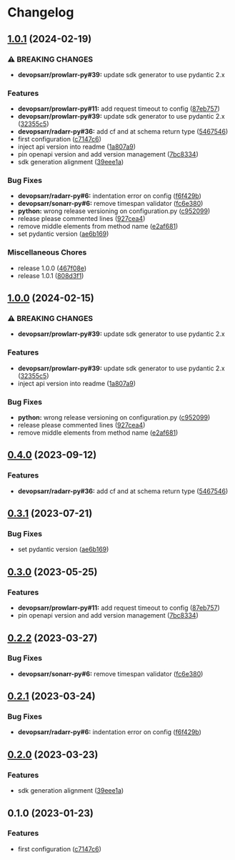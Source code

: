 # Changelog

## [1.0.1](https://github.com/devopsarr/radarr-py/compare/v1.0.0...v1.0.1) (2024-02-19)


### ⚠ BREAKING CHANGES

* **devopsarr/prowlarr-py#39:** update sdk generator to use pydantic 2.x

### Features

* **devopsarr/prowlarr-py#11:** add request timeout to config ([87eb757](https://github.com/devopsarr/radarr-py/commit/87eb757431ac1ef56ceca2d78c43480e4c27f97a))
* **devopsarr/prowlarr-py#39:** update sdk generator to use pydantic 2.x ([32355c5](https://github.com/devopsarr/radarr-py/commit/32355c5d4f0e4f52da68b1804a9f7a03e1dc9edc))
* **devopsarr/radarr-py#36:** add cf and at schema return type ([5467546](https://github.com/devopsarr/radarr-py/commit/5467546985e4ffd158b8bce8cabc36b2ec413678))
* first configuration ([c7147c6](https://github.com/devopsarr/radarr-py/commit/c7147c6c92d77b770b4f6d2b716f4d4bf579780d))
* inject api version into readme ([1a807a9](https://github.com/devopsarr/radarr-py/commit/1a807a980917720f8d38e1504fb30ac632fde1cf))
* pin openapi version and add version management ([7bc8334](https://github.com/devopsarr/radarr-py/commit/7bc8334a6094ed411955dd394bd64cbd35927f3f))
* sdk generation alignment ([39eee1a](https://github.com/devopsarr/radarr-py/commit/39eee1a9cb2e3135abd10050ad1e5e41a4a9e229))


### Bug Fixes

* **devopsarr/radarr-py#6:** indentation error on config ([f6f429b](https://github.com/devopsarr/radarr-py/commit/f6f429bbeeec287dca65ed3fb32da03ce10f16ab))
* **devopsarr/sonarr-py#6:** remove timespan validator ([fc6e380](https://github.com/devopsarr/radarr-py/commit/fc6e38092dcdef926dfee7606212d7f5cea2e3cc))
* **python:** wrong release versioning on configuration.py ([c952099](https://github.com/devopsarr/radarr-py/commit/c95209978cab075a7b086a910630b4a48c398cb3))
* release please commented lines ([927cea4](https://github.com/devopsarr/radarr-py/commit/927cea44c46c8bd54c2f090aa993c91bdd9d3ec0))
* remove middle elements from method name ([e2af681](https://github.com/devopsarr/radarr-py/commit/e2af6811262b2c8b263b29f5d98255c8b9beeb03))
* set pydantic version ([ae6b169](https://github.com/devopsarr/radarr-py/commit/ae6b16951890149b0d51c090b8283422361df0b1))


### Miscellaneous Chores

* release 1.0.0 ([467f08e](https://github.com/devopsarr/radarr-py/commit/467f08e1b209b169606639cebc30d830e1112a67))
* release 1.0.1 ([808d3f1](https://github.com/devopsarr/radarr-py/commit/808d3f178a6bb0ca2f4c452d3494c4d985c64c5c))

## [1.0.0](https://github.com/devopsarr/radarr-py/compare/v0.4.0...v1.0.0) (2024-02-15)


### ⚠ BREAKING CHANGES

* **devopsarr/prowlarr-py#39:** update sdk generator to use pydantic 2.x

### Features

* **devopsarr/prowlarr-py#39:** update sdk generator to use pydantic 2.x ([32355c5](https://github.com/devopsarr/radarr-py/commit/32355c5d4f0e4f52da68b1804a9f7a03e1dc9edc))
* inject api version into readme ([1a807a9](https://github.com/devopsarr/radarr-py/commit/1a807a980917720f8d38e1504fb30ac632fde1cf))


### Bug Fixes

* **python:** wrong release versioning on configuration.py ([c952099](https://github.com/devopsarr/radarr-py/commit/c95209978cab075a7b086a910630b4a48c398cb3))
* release please commented lines ([927cea4](https://github.com/devopsarr/radarr-py/commit/927cea44c46c8bd54c2f090aa993c91bdd9d3ec0))
* remove middle elements from method name ([e2af681](https://github.com/devopsarr/radarr-py/commit/e2af6811262b2c8b263b29f5d98255c8b9beeb03))

## [0.4.0](https://github.com/devopsarr/radarr-py/compare/v0.3.1...v0.4.0) (2023-09-12)


### Features

* **devopsarr/radarr-py#36:** add cf and at schema return type ([5467546](https://github.com/devopsarr/radarr-py/commit/5467546985e4ffd158b8bce8cabc36b2ec413678))

## [0.3.1](https://github.com/devopsarr/radarr-py/compare/v0.3.0...v0.3.1) (2023-07-21)


### Bug Fixes

* set pydantic version ([ae6b169](https://github.com/devopsarr/radarr-py/commit/ae6b16951890149b0d51c090b8283422361df0b1))

## [0.3.0](https://github.com/devopsarr/radarr-py/compare/v0.2.2...v0.3.0) (2023-05-25)


### Features

* **devopsarr/prowlarr-py#11:** add request timeout to config ([87eb757](https://github.com/devopsarr/radarr-py/commit/87eb757431ac1ef56ceca2d78c43480e4c27f97a))
* pin openapi version and add version management ([7bc8334](https://github.com/devopsarr/radarr-py/commit/7bc8334a6094ed411955dd394bd64cbd35927f3f))

## [0.2.2](https://github.com/devopsarr/radarr-py/compare/v0.2.1...v0.2.2) (2023-03-27)


### Bug Fixes

* **devopsarr/sonarr-py#6:** remove timespan validator ([fc6e380](https://github.com/devopsarr/radarr-py/commit/fc6e38092dcdef926dfee7606212d7f5cea2e3cc))

## [0.2.1](https://github.com/devopsarr/radarr-py/compare/v0.2.0...v0.2.1) (2023-03-24)


### Bug Fixes

* **devopsarr/radarr-py#6:** indentation error on config ([f6f429b](https://github.com/devopsarr/radarr-py/commit/f6f429bbeeec287dca65ed3fb32da03ce10f16ab))

## [0.2.0](https://github.com/devopsarr/radarr-py/compare/v0.1.0...v0.2.0) (2023-03-23)


### Features

* sdk generation alignment ([39eee1a](https://github.com/devopsarr/radarr-py/commit/39eee1a9cb2e3135abd10050ad1e5e41a4a9e229))

## 0.1.0 (2023-01-23)


### Features

* first configuration ([c7147c6](https://github.com/devopsarr/radarr-py/commit/c7147c6c92d77b770b4f6d2b716f4d4bf579780d))

